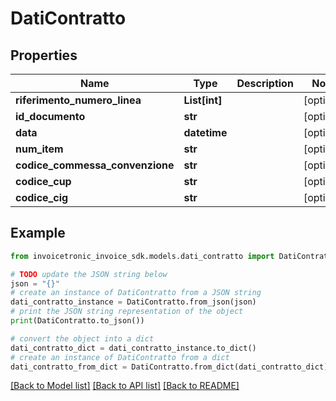 # DatiContratto


## Properties

Name | Type | Description | Notes
------------ | ------------- | ------------- | -------------
**riferimento_numero_linea** | **List[int]** |  | [optional] 
**id_documento** | **str** |  | [optional] 
**data** | **datetime** |  | [optional] 
**num_item** | **str** |  | [optional] 
**codice_commessa_convenzione** | **str** |  | [optional] 
**codice_cup** | **str** |  | [optional] 
**codice_cig** | **str** |  | [optional] 

## Example

```python
from invoicetronic_invoice_sdk.models.dati_contratto import DatiContratto

# TODO update the JSON string below
json = "{}"
# create an instance of DatiContratto from a JSON string
dati_contratto_instance = DatiContratto.from_json(json)
# print the JSON string representation of the object
print(DatiContratto.to_json())

# convert the object into a dict
dati_contratto_dict = dati_contratto_instance.to_dict()
# create an instance of DatiContratto from a dict
dati_contratto_from_dict = DatiContratto.from_dict(dati_contratto_dict)
```
[[Back to Model list]](../README.md#documentation-for-models) [[Back to API list]](../README.md#documentation-for-api-endpoints) [[Back to README]](../README.md)



